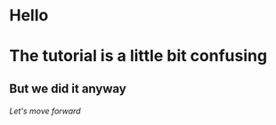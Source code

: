 # Hello

<h1>The tutorial is a little bit confusing</h1>
<h2>But we did it anyway</h2>
<h6>Let's move forward</h6>
